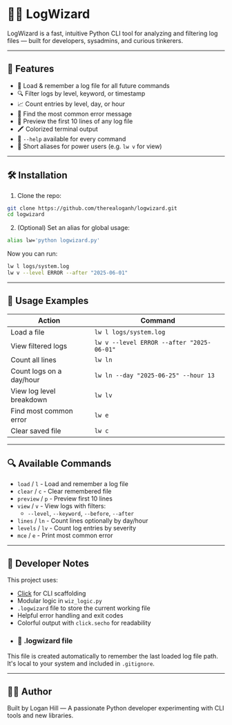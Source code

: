 # 🧙‍♂️ LogWizard

LogWizard is a fast, intuitive Python CLI tool for analyzing and filtering log files — built for developers, sysadmins, and curious tinkerers.

---

## 🚀 Features

- 📂 Load & remember a log file for all future commands
- 🔍 Filter logs by level, keyword, or timestamp
- 📈 Count entries by level, day, or hour
- 🧠 Find the most common error message
- 👀 Preview the first 10 lines of any log file
- 🖍️ Colorized terminal output
- 🧪 `--help` available for every command
- 🌠 Short aliases for power users (e.g. `lw v` for view)

---

## 🛠️ Installation

1. Clone the repo:

```bash
git clone https://github.com/therealoganh/logwizard.git
cd logwizard
```

2. (Optional) Set an alias for global usage:

```bash
alias lw='python logwizard.py'
```

Now you can run:

```bash
lw l logs/system.log
lw v --level ERROR --after "2025-06-01"
```

---

## 📘 Usage Examples

| Action                   | Command                                   |
| ------------------------ | ----------------------------------------- |
| Load a file              | `lw l logs/system.log`                    |
| View filtered logs       | `lw v --level ERROR --after "2025-06-01"` |
| Count all lines          | `lw ln`                                   |
| Count logs on a day/hour | `lw ln --day "2025-06-25" --hour 13`      |
| View log level breakdown | `lw lv`                                   |
| Find most common error   | `lw e`                                    |
| Clear saved file         | `lw c`                                    |

---

## 🔍 Available Commands

- `load` / `l` - Load and remember a log file
- `clear` / `c` - Clear remembered file
- `preview` / `p` - Preview first 10 lines
- `view` / `v` - View logs with filters:
  - `--level`, `--keyword`, `--before`, `--after`
- `lines` / `ln` - Count lines optionally by day/hour
- `levels` / `lv` - Count log entries by severity
- `mce` / `e` - Print most common error

---

## 🧠 Developer Notes

This project uses:

- [Click](https://palletsprojects.com/p/click/) for CLI scaffolding
- Modular logic in `wiz_logic.py`
- `.logwizard` file to store the current working file
- Helpful error handling and exit codes
- Colorful output with `click.secho` for readability
- ### 📝 .logwizard file

This file is created automatically to remember the last loaded log file path. It's local to your system and included in `.gitignore`.


---

## 👨‍💻 Author

Built by Logan Hill — A passionate Python developer experimenting with CLI tools and new libraries.

